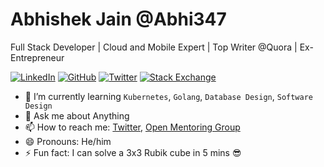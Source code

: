 # Abhishek Jain @Abhi347

Full Stack Developer | Cloud and Mobile Expert | Top Writer @Quora | Ex-Entrepreneur

[![LinkedIn](https://img.shields.io/badge/@Abhi347-500+-black?style=social&logo=linkedin)](https://www.linkedin.com/in/abhi347/)
[![GitHub](https://img.shields.io/github/followers/Abhi347?style=social)](https://github.com/Abhi347?tab=followers)
[![Twitter](https://img.shields.io/twitter/follow/Abhi347?style=social&label=@Abhi347)](https://twitter.com/abhi347)
[![Stack Exchange](https://img.shields.io/stackexchange/stackoverflow/r/1079901?logo=stackoverflow&style=social&label=Stack%20Overflow)](https://stackoverflow.com/users/1079901/noob)

<!-- - 🔭 I’m currently working on ... -->
- 🌱 I’m currently learning `Kubernetes`, `Golang`, `Database Design`, `Software Design`
- 💬 Ask me about Anything
- 📫 How to reach me: [Twitter](https://twitter.com/abhi347), [Open Mentoring Group](http://happy2help.org.in/mentoring/)
- 😄 Pronouns: He/him
- ⚡ Fun fact: I can solve a 3x3 Rubik cube in 5 mins 😎
